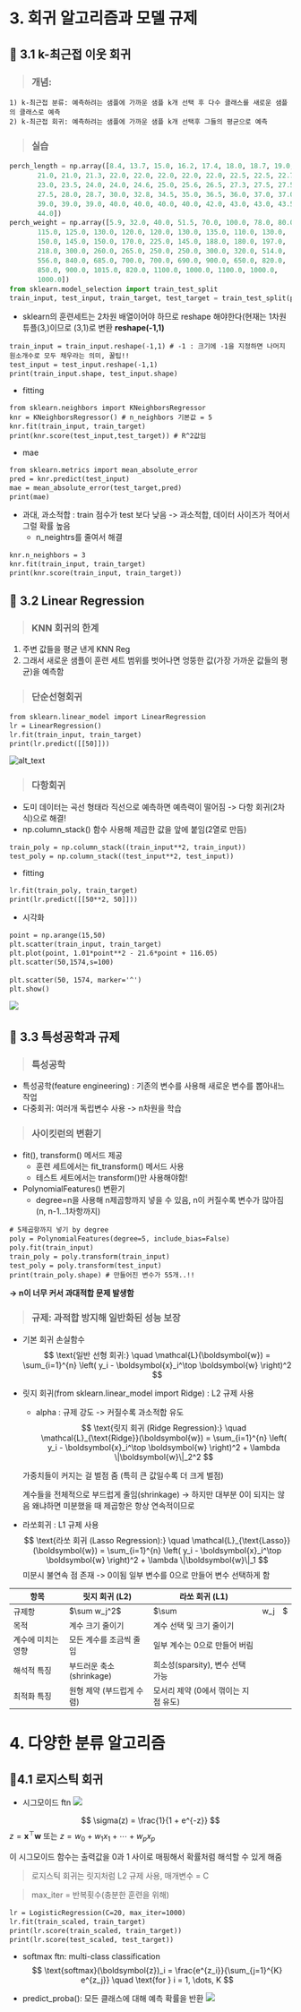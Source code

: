 # 3. 회귀 알고리즘과 모델 규제
## 📌 3.1 k-최근접 이웃 회귀

>### 개념:
    1) k-최근접 분류: 예측하려는 샘플에 가까운 샘플 k개 선택 후 다수 클래스를 새로운 샘플의 클래스로 예측
    2) k-최근접 회귀: 예측하려는 샘플에 가까운 샘플 k개 선택후 그들의 평균으로 예측

>### 실습
```python
perch_length = np.array([8.4, 13.7, 15.0, 16.2, 17.4, 18.0, 18.7, 19.0, 19.6, 20.0, 21.0,
       21.0, 21.0, 21.3, 22.0, 22.0, 22.0, 22.0, 22.0, 22.5, 22.5, 22.7,
       23.0, 23.5, 24.0, 24.0, 24.6, 25.0, 25.6, 26.5, 27.3, 27.5, 27.5,
       27.5, 28.0, 28.7, 30.0, 32.8, 34.5, 35.0, 36.5, 36.0, 37.0, 37.0,
       39.0, 39.0, 39.0, 40.0, 40.0, 40.0, 40.0, 42.0, 43.0, 43.0, 43.5,
       44.0])
perch_weight = np.array([5.9, 32.0, 40.0, 51.5, 70.0, 100.0, 78.0, 80.0, 85.0, 85.0, 110.0,
       115.0, 125.0, 130.0, 120.0, 120.0, 130.0, 135.0, 110.0, 130.0,
       150.0, 145.0, 150.0, 170.0, 225.0, 145.0, 188.0, 180.0, 197.0,
       218.0, 300.0, 260.0, 265.0, 250.0, 250.0, 300.0, 320.0, 514.0,
       556.0, 840.0, 685.0, 700.0, 700.0, 690.0, 900.0, 650.0, 820.0,
       850.0, 900.0, 1015.0, 820.0, 1100.0, 1000.0, 1100.0, 1000.0,
       1000.0])
from sklearn.model_selection import train_test_split
train_input, test_input, train_target, test_target = train_test_split(perch_length, perch_weight, random_state=42)  
```
* sklearn의 훈련세트는 2차원 배열이어야 하므로 reshape 해야한다(현재는 1차원 튜플(3,)이므로 (3,1)로 변환 **reshape(-1,1)**
```
train_input = train_input.reshape(-1,1) # -1 : 크기에 -1을 지정하면 나머지 원소개수로 모두 채우라는 의미, 꿀팁!!
test_input = test_input.reshape(-1,1)
print(train_input.shape, test_input.shape)
```
* fitting
```
from sklearn.neighbors import KNeighborsRegressor
knr = KNeighborsRegressor() # n_neighbors 기본값 = 5
knr.fit(train_input, train_target) 
print(knr.score(test_input,test_target)) # R^2값임
```
* mae
```
from sklearn.metrics import mean_absolute_error
pred = knr.predict(test_input)
mae = mean_absolute_error(test_target,pred)
print(mae)
```
* 과대, 과소적합 : train 점수가 test 보다 낮음 -> 과소적합, 데이터 사이즈가 적어서 그럴 확률 높음
    * n_neightrs를 줄여서 해결
```
knr.n_neighbors = 3
knr.fit(train_input, train_target)
print(knr.score(train_input, train_target))
```

## 📌 3.2 Linear Regression
>### KNN 회귀의 한계
1. 주변 값들을 평균 낸게 KNN Reg
2. 그래서 새로운 샘플이 훈련 세트 범위를 벗어나면 엉뚱한 값(가장 가까운 값들의 평균)을 예측함

>### 단순선형회귀
```
from sklearn.linear_model import LinearRegression
lr = LinearRegression()
lr.fit(train_input, train_target)
print(lr.predict([[50]]))
```
![alt_text](../25_Summer_Study/images/다운로드.png)
>### 다항회귀
* 도미 데이터는 곡선 형태라 직선으로 예측하면 예측력이 떨어짐 -> 다항 회귀(2차식)으로 해결!
* np.column_stack() 함수 사용해 제곱한 값을 앞에 붙임(2열로 만듬)

```
train_poly = np.column_stack((train_input**2, train_input))
test_poly = np.column_stack((test_input**2, test_input))
```
* fitting
```
lr.fit(train_poly, train_target)
print(lr.predict([[50**2, 50]]))
```
* 시각화
```
point = np.arange(15,50)
plt.scatter(train_input, train_target)
plt.plot(point, 1.01*point**2 - 21.6*point + 116.05)
plt.scatter(50,1574,s=100)

plt.scatter(50, 1574, marker='^')
plt.show()
```
![](../25_Summer_Study/images/다운로드%20(1).png)

## 📌 3.3 특성공학과 규제

>### 특성공학
* 특성공학(feature engineering) : 기존의 변수를 사용해 새로운 변수를 뽑아내느 작업
* 다중회귀: 여러개 독립변수 사용 -> n차원을 학습

>### 사이킷런의 변환기
* fit(), transform() 메서드 제공
    * 훈련 세트에서는 fit_transform() 메서드 사용
    * 테스트 세트에서는 transform()만 사용해야함!
* PolynomialFeatures() 변환기
    * degree=n을 사용해 n제곱항까지 넣을 수 있음, n이 커질수록 변수가 많아짐(n, n-1...1차항까지)
```
# 5제곱항까지 넣기 by degree 
poly = PolynomialFeatures(degree=5, include_bias=False)
poly.fit(train_input)
train_poly = poly.transform(train_input)
test_poly = poly.transform(test_input)
print(train_poly.shape) # 만들어진 변수가 55개..!!
```
**-> n이 너무 커서 과대적합 문제 발생함**

>### 규제: 과적합 방지해 일반화된 성능 보장
* 기본 회귀 손실함수 
$$ \text{일반 선형 회귀:} \quad \mathcal{L}(\boldsymbol{w}) = \sum_{i=1}^{n} \left( y_i - \boldsymbol{x}_i^\top \boldsymbol{w} \right)^2 $$
* 릿지 회귀(from sklearn.linear_model import Ridge) : L2 규제 사용
    * alpha : 규제 강도 -> 커질수록 과소적합 유도
$$ \text{릿지 회귀 (Ridge Regression):} \quad \mathcal{L}_{\text{Ridge}}(\boldsymbol{w}) = \sum_{i=1}^{n} \left( y_i - \boldsymbol{x}_i^\top \boldsymbol{w} \right)^2 + \lambda \|\boldsymbol{w}\|_2^2 $$

    가중치들이 커지는 걸 벌점 줌 (특히 큰 값일수록 더 크게 벌점)

    계수들을 전체적으로 부드럽게 줄임(shrinkage) → 하지만 대부분 0이 되지는 않음
    왜냐하면 미분했을 때 제곱항은 항상 연속적이므로
* 라쏘회귀 : L1 규제 사용
$$ \text{라쏘 회귀 (Lasso Regression):} \quad \mathcal{L}_{\text{Lasso}}(\boldsymbol{w}) = \sum_{i=1}^{n} \left( y_i - \boldsymbol{x}_i^\top \boldsymbol{w} \right)^2 + \lambda \|\boldsymbol{w}\|_1 $$ 
    미분시 불연속 점 존재 -> 0이됨
    일부 변수를 0으로 만들어 변수 선택하게 함

| 항목         | 릿지 회귀 (L2)         | 라쏘 회귀 (L1)              |      |    |
| ---------- | ------------------ | ----------------------- | ---- | -- |
| 규제항        | \$\sum w\_j^2\$    | \$\sum                  | w\_j | \$ |
| 목적         | 계수 크기 줄이기          | 계수 선택 및 크기 줄이기          |      |    |
| 계수에 미치는 영향 | 모든 계수를 조금씩 줄임      | 일부 계수는 0으로 만들어 버림       |      |    |
| 해석적 특징     | 부드러운 축소(shrinkage) | 희소성(sparsity), 변수 선택 가능 |      |    |
| 최적화 특징     | 원형 제약 (부드럽게 수렴)    | 모서리 제약 (0에서 꺾이는 지점 유도)  |      |    |

# 4. 다양한 분류 알고리즘
## 📌4.1 로지스틱 회귀
* 시그모이드 ftn
![](../25_Summer_Study/images/다운로드%20(2).png)

$$ \sigma(z) = \frac{1}{1 + e^{-z}} $$ 
$z = \boldsymbol{x}^\top \boldsymbol{w}$ 또는 $z = w_0 + w_1 x_1 + \cdots + w_p x_p$

이 시그모이드 함수는 출력값을 $0$과 $1$ 사이로 매핑해서 확률처럼 해석할 수 있게 해줌

>로지스틱 회귀는 릿지처럼 L2 규제 사용, 매개변수 = C

>max_iter = 반복횟수(충분한 훈련을 위해)  

```
lr = LogisticRegression(C=20, max_iter=1000)
lr.fit(train_scaled, train_target)
print(lr.score(train_scaled, train_target))
print(lr.score(test_scaled, test_target))
```
* softmax ftn: multi-class classification
$$ \text{softmax}(\boldsymbol{z})_i = \frac{e^{z_i}}{\sum_{j=1}^{K} e^{z_j}} \quad \text{for } i = 1, \dots, K $$ 

* predict_proba(): 모든 클래스에 대해 예측 확률을 반환 
![](../25_Summer_Study/images/스크린샷%202025-07-08%20오전%203.46.30.png)